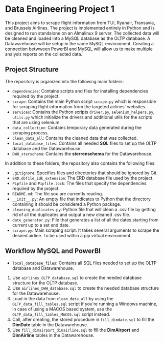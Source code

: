 ﻿# Data Engineering Project 1

This project aims to scrape flight information from TUI, Ryanair, Transavia, and Brussels Airlines. The project is implemented entirely in Python and is designed to run standalone on an Almalinux 9 server. The collected data will be cleaned and loaded into a MySQL database as the OLTP database. A Datawarehouse will be setup in the same MySQL environment. Creating a connection betwween PowerBI and MySQL will allow us to make multiple analysis reports on the collected data.

## Project Structure

The repository is organized into the following main folders:

- `dependencies`: Contains scripts and files for installing dependencies required by the project.
- `scrape`: Contains the main Python script `scrape.py` which is responsible for scraping flight information from the targeted airlines' websites.
- `services`: Contains the Python scripts `driver.py`, `selenium_helpers.py`, `utils.py` which initialize the drivers and additional utils for the scripts that are using selenium.
- `data_collection`: Contains temporary data generated during the scraping process.
- `clean_data_all`: Contains the cleaned data that was collected.
- `local_database_files`: Contains all needed **SQL** files to set up the OLTP database and the Datawarehouse.
- `DWH_sterschema`: Contains the **sterrenschema** for the Datawarehouse.

In addition to these folders, the repository also contains the following files:

- `.gitignore`: Specifies files and directories that should be ignored by Git.
- `ERD.dbfile_idk_extension`: The ERD database file used by the project.
- `Pipfile` and `Pipfile.lock`: The files that specify the dependencies required by the project.
- `README.md`: The file you are currently reading.
- `__init__.py`: An empty file that indicates to Python that the directory containing it should be considered a Python package.
- `cleaning_duplicates.py`: Python file that will clean a .csv file by getting rid of all the duplicates and output a new cleaned .csv file.
- `date_generator.py`: File that generates a list of all the dates starting from current up to a set end date.
- `scrape.py`: Main scraping script. It takes several arguments to scrape the desired airline. To be used within a pip virtual environment.

## Workflow MySQL and PowerBI

- `local_database_files`: Contains all SQL files needed to set up the OLTP database and Datawarehouse.

1. Use `airlines_OLTP_database.sql` to create the needed database structure for the OLTP database.
2. Use `airlines_DWH_database.sql` to create the needed database structure for the Datawarehouse.
3. Load in the data from `clean_data_all` by using the `OLTP_data_fill_tables.sql` script if you're running a Windows machine, in case of using a MACOS based system, use the `OLTP_data_fill_tables_MACOS.sql` script instead.
4. Call, after creating, the stored procedure in `fill_dimdate.sql` to fill the **DimDate** table in the Datawarehouse.
5. Use `fill_dimairport_dimairline.sql` to fill the **DimAirport** and **DimAirline** tables in the Datawarehouse.
